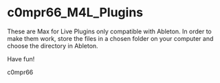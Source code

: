 # c0mpr66_M4L_Plugins

These are Max for Live Plugins only compatible with Ableton.
In order to make them work, store the files in a chosen folder on your computer and choose the directory in Ableton.

Have fun!

c0mpr66
